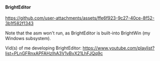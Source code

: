 #### BrightEditor

https://github.com/user-attachments/assets/ffe6f923-9c27-40ce-8f52-3b1f582f1343

Note that the asm won't run, as BrightEditor is built-into BrightWin (my Windows subsystem).

Vid(s) of me developing BrightEditor: https://www.youtube.com/playlist?list=PLnGFRnxAPFAHzIhA3V1vBvX21LhFJQq9c
